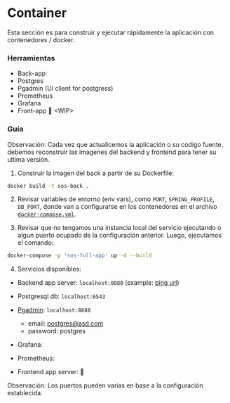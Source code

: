 # Container

Esta sección es para construir y ejecutar rápidamente la aplicación con contenedores / docker.

### Herramientas

- Back-app
- Postgres
- Pgadmin (UI client for postgress)
- Prometheus
- Grafana
- Front-app :construction: \<WIP> 


### Guía

Observación: Cada vez que actualicemos la aplicación o su codigo fuente, debemos reconstruir las imagenes del backend y frontend para tener su ultima versión.

1. Construir la imagen del back a partir de su Dockerfile:
```bash
docker build -t sos-back .
```

2. Revisar variables de entorno (env vars), como `PORT`, `SPRING_PROFILE`, `DB_PORT`, donde van a configurarse en los contenedores en el archivo [`docker-compose.yml`](/docs/container/docker-compose.yml).

3. Revisar que no tengamos una instancia local del servicio ejecutando o algun puerto ocupado de la configuración anterior. Luego, ejecutamos el comando:
```bash
docker-compose -p 'sos-full-app' up -d --build
```

4. Servicios disponibles:

- Backend app server: `localhost:8080` (example: [ping url](http://localhost:8080/ping))
- Postgresql db: `localhost:6543`
- [Pgadmin](http://localhost:8888): `localhost:8888`
    - email: postgres@asd.com
    - password: postgres

- Grafana:
- Prometheus: 
- Frontend app server: :construction:

Observación: Los puertos pueden varias en base a la configuración establecida.